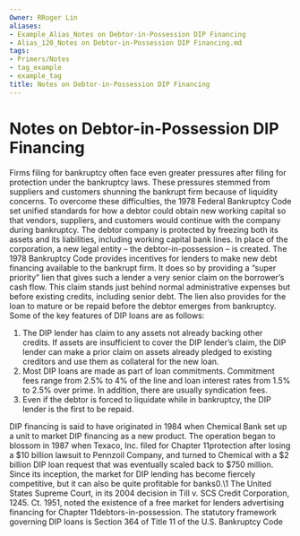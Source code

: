 ```yaml
---
Owner: RRoger Lin
aliases:
- Example_Alias_Notes on Debtor-in-Possession DIP Financing
- Alias_120_Notes on Debtor-in-Possession DIP Financing.md
tags:
- Primers/Notes
- tag_example
- example_tag
title: Notes on Debtor-in-Possession DIP Financing
---
```





# Notes on Debtor-in-Possession DIP Financing

Firms filing for bankruptcy often face even greater pressures after filing for protection under the bankruptcy laws. These pressures stemmed from suppliers and customers shunning the bankrupt firm because of liquidity concerns. To overcome these difficulties,  the 1978 Federal Bankruptcy Code set unified standards for how a debtor could obtain new working capital so that vendors,  suppliers,  and customers would continue with the company during bankruptcy. The debtor company is protected by freezing both its assets and its liabilities,  including working capital bank lines. In place of the corporation,  a new legal entity – the debtor-in-possession – is created. The 1978 Bankruptcy Code provides incentives for lenders to make new debt financing available to the bankrupt firm. It does so by providing a “super priority” lien that gives such a lender a very senior claim on the borrower’s cash flow. This claim stands just behind normal administrative expenses but before existing credits,  including senior debt. The lien also provides for the loan to mature or be repaid before the debtor emerges from bankruptcy. Some of the key features of DIP loans are as follows:

1. The DIP lender has claim to any assets not already backing other credits. If assets are insufficient to cover the DIP lender’s claim,  the DIP lender can make a prior claim on assets already pledged to existing creditors and use them as collateral for the new loan.
1. Most DIP loans are made as part of loan commitments. Commitment fees range from 2.5% to 4% of the line and loan interest rates from 1.5% to 2.5% over prime. In addition,  there are usually syndication fees.
1. Even if the debtor is forced to liquidate while in bankruptcy,  the DIP lender is the first to be repaid.

DIP financing is said to have originated in 1984 when Chemical Bank set up a unit to market DIP financing as a new product. The operation began to blossom in 1987 when Texaco,  Inc. filed for Chapter 11protection after losing a $10 billion lawsuit to Pennzoil Company,  and turned to Chemical with a $2 billion DIP loan request that was eventually scaled back to $750 million. Since its inception,  the market for DIP lending has become fiercely competitive,  but it can also be quite profitable for banks0.\1 The United States Supreme Court,  in its 2004 decision in Till v. SCS Credit Corporation,  1245. Ct. 1951,  noted the existence of a free market for lenders advertising financing for Chapter 11debtors-in-possession. The statutory framework governing DIP loans is Section 364 of Title 11 of the U.S. Bankruptcy Code